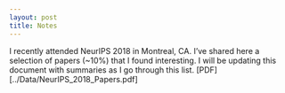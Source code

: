 ```yaml
---
layout: post
title: Notes
---
```


I recently attended NeurIPS 2018 in Montreal, CA. I’ve shared here a selection of papers (~10%) that I found interesting. I will be updating this document with summaries as I go through this list. [PDF][../Data/NeurIPS_2018_Papers.pdf]
